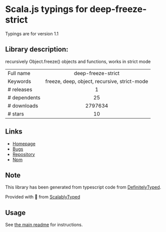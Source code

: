 
# Scala.js typings for deep-freeze-strict

Typings are for version 1.1

## Library description:
recursively Object.freeze() objects and functions, works in strict mode

|                    |                 |
| ------------------ | :-------------: |
| Full name          | deep-freeze-strict |
| Keywords           | freeze, deep, object, recursive, strict-mode |
| # releases         | 1 |
| # dependents       | 25 |
| # downloads        | 2797634 |
| # stars            | 10 |

## Links
- [Homepage](https://github.com/jsdf/deep-freeze)
- [Bugs](https://github.com/jsdf/deep-freeze/issues)
- [Repository](https://github.com/jsdf/deep-freeze)
- [Npm](https://www.npmjs.com/package/deep-freeze-strict)
    


## Note
This library has been generated from typescript code from [DefinitelyTyped](https://definitelytyped.org).

Provided with :purple_heart: from [ScalablyTyped](https://github.com/oyvindberg/ScalablyTyped)

## Usage
See [the main readme](../../readme.md) for instructions.



